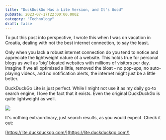 ```yaml
---
title: "DuckDuckGo Has a Lite Version, and It's Good"
pubDate: 2023-07-17T22:00:00.000Z
category: "Technology"
draft: false
---
```


To put this post into perspective, I wrote this when I was on vacation in Croatia, dealing with not the best internet connection, to say the least.

Only when you lack a robust internet connection do you tend to notice and appreciate the lightweight nature of a website. This holds true for personal blogs as well as 'big' bloated websites with millions of visitors per day. Imagine if we all optimized a little, removed the bloat - no pop-ups, no auto-playing videos, and no notification alerts, the internet might just be a little better.

DuckDuckGo Lite is just perfect. While I might not use it as my daily go-to search engine, I love the fact that it exists. Even the original DuckDuckGo is quite lightweight as well.

![](</media/Screenshot 2023-07-18 at 21.28.23.png>)

It's nothing extraordinary, just search results, as you would expect. Check it out:

[https://lite.duckduckgo.com/](https://lite.duckduckgo.com/)
